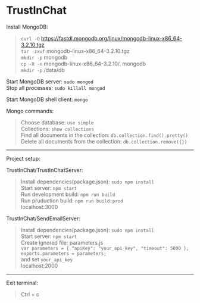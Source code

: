 # TrustInChat    
     
Install MongoDB:      
     
> `curl -O` https://fastdl.mongodb.org/linux/mongodb-linux-x86_64-3.2.10.tgz      
> `tar -zxvf` mongodb-linux-x86_64-3.2.10.tgz      
> `mkdir -p` mongodb     
> `cp -R -n` mongodb-linux-x86_64-3.2.10/. mongodb      
> `mkdir -p` /data/db     
    
Start MongoDB server: `sudo mongod`      
Stop all processes: `sudo killall mongod`      
     
Start MongoDB shell client: `mongo`     
     
Mongo commands:     
> Choose database: `use simple`    
> Collections: `show collections`      
> Find all documents in the collection: `db.collection.find().pretty()`     
> Delete all documents from the collection: `db.collection.remove({})`     
      
----------------     
     
Project setup:     
     
TrustInChat/TrustInChatServer:         
> Install dependencies(package.json): `sudo npm install`     
> Start server: `npm start`     
> Run development build: `npm run build`    
> Run pruduction build: `npm run build:prod`      
> localhost:3000        
       
TrustInChat/SendEmailServer:     
> Install dependencies(package.json): `sudo npm install`     
> Start server: `npm start`    
> Create ignored file: parameters.js     
> `var parameters = { "apiKey": "your_api_key", "timeout": 5000 };`    
> `exports.parameters = parameters;`   
> and set `your_api_key`      
> localhost:2000       
      
----------------    
    
Exit terminal:    
> Ctrl + c    

     
    
    

